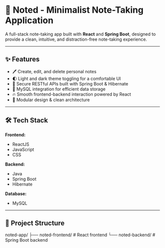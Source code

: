 # 📝 Noted - Minimalist Note-Taking Application

A full-stack note-taking app built with **React** and **Spring Boot**, designed to provide a clean, intuitive, and distraction-free note-taking experience.

---

## ✨ Features

- 🖊️ Create, edit, and delete personal notes
- 🌓 Light and dark theme toggling for a comfortable UI
- 🔐 Secure RESTful APIs built with Spring Boot & Hibernate
- 💾 MySQL integration for efficient data storage
- 🔥 Smooth frontend-backend interaction powered by React
- 🧩 Modular design & clean architecture

---

## 🛠 Tech Stack

**Frontend:**  
- ReactJS  
- JavaScript  
- CSS  

**Backend:**  
- Java  
- Spring Boot  
- Hibernate  

**Database:**  
- MySQL  

---

## 🚀 Project Structure

noted-app/
├── noted-frontend/ # React frontend
└── noted-backend/ # Spring Boot backend
